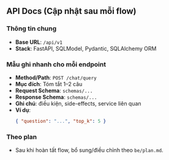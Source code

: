 ## API Docs (Cập nhật sau mỗi flow)

### Thông tin chung
- **Base URL**: `/api/v1`
- **Stack**: FastAPI, SQLModel, Pydantic, SQLAlchemy ORM

### Mẫu ghi nhanh cho mỗi endpoint
- **Method/Path**: `POST /chat/query`
- **Mục đích**: Tóm tắt 1–2 câu
- **Request Schema**: `schemas/...`
- **Response Schema**: `schemas/...`
- **Ghi chú**: điều kiện, side-effects, service liên quan
- **Ví dụ**:
  ```json
  { "question": "...", "top_k": 5 }
  ```

### Theo plan
- Sau khi hoàn tất flow, bổ sung/điều chỉnh theo `be/plan.md`.
